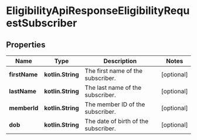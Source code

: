 
# EligibilityApiResponseEligibilityRequestSubscriber

## Properties
Name | Type | Description | Notes
------------ | ------------- | ------------- | -------------
**firstName** | **kotlin.String** | The first name of the subscriber. |  [optional]
**lastName** | **kotlin.String** | The last name of the subscriber. |  [optional]
**memberId** | **kotlin.String** | The member ID of the subscriber. |  [optional]
**dob** | **kotlin.String** | The date of birth of the subscriber. |  [optional]




